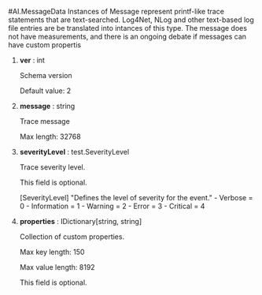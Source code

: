 
#AI.MessageData
Instances of Message represent printf-like trace statements that are text-searched. Log4Net, NLog and other text-based log file entries are be translated into intances of this type. The message does not have measurements, and there is an ongoing debate if messages can have custom propertis

1. **ver** : int

    Schema version
    
    Default value: 2
    
1. **message** : string

    Trace message
    
    Max length: 32768
    
1. **severityLevel** : test.SeverityLevel

    Trace severity level.
    
    This field is optional.
    
    [SeverityLevel] "Defines the level of severity for the event."
        - Verbose = 0
        - Information = 1
        - Warning = 2
        - Error = 3
        - Critical = 4
        
1. **properties** : IDictionary[string, string]

    Collection of custom properties.
    
    Max key length: 150
    
    Max value length: 8192
    
    This field is optional.
    
